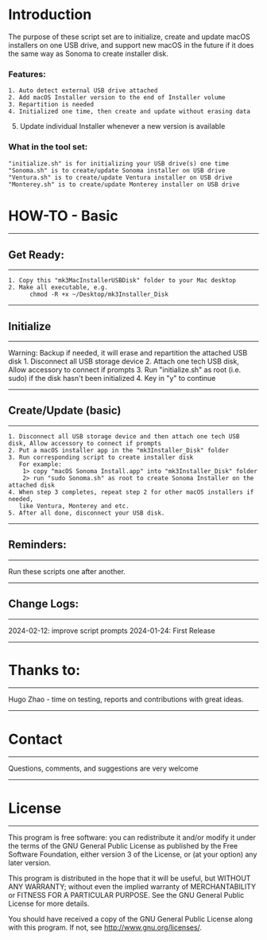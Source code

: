 # Introduction
The purpose of these script set are to initialize, create and update macOS installers
on one USB drive, and support new macOS in the future if it does the same way as Sonoma
to create installer disk.

### Features:
	1. Auto detect external USB drive attached
	2. Add macOS Installer version to the end of Installer volume
	3. Repartition is needed
	4. Initialized one time, then create and update without erasing data
  5. Update individual Installer whenever a new version is available


### What in the tool set:
    "initialize.sh" is for initializing your USB drive(s) one time
    "Sonoma.sh" is to create/update Sonoma installer on USB drive
    "Ventura.sh" is to create/update Ventura installer on USB drive
    "Monterey.sh" is to create/update Monterey installer on USB drive


# HOW-TO  - Basic

----------------------------------------
## Get Ready:
----------------------------------------
    1. Copy this "mk3MacInstallerUSBDisk" folder to your Mac desktop
    2. Make all executable, e.g.
          chmod -R +x ~/Desktop/mk3Installer_Disk


--------------------------------------------
## Initialize
--------------------------------------------
Warning: Backup if needed, it will erase and repartition the attached USB disk
    1. Disconnect all USB storage device
    2. Attach one tech USB disk, Allow accessory to connect if prompts
    3. Run "initialize.sh" as root (i.e. sudo) if the disk hasn't been initialized
    4. Key in "y" to continue

------------------------
## Create/Update (basic)
------------------------
    1. Disconnect all USB storage device and then attach one tech USB disk, Allow accessory to connect if prompts
    2. Put a macOS installer app in the "mk3Installer_Disk" folder
    3. Run corresponding script to create installer disk
       For example:
        1> copy "macOS Sonoma Install.app" into "mk3Installer_Disk" folder
        2> run "sudo Sonoma.sh" as root to create Sonoma Installer on the attached disk
    4. When step 3 completes, repeat step 2 for other macOS installers if needed,
       like Ventura, Monterey and etc.
    5. After all done, disconnect your USB disk.


------------------------
## Reminders:
------------------------
Run these scripts one after another.


------------------------
## Change Logs:
------------------------
2024-02-12: improve script prompts 
2024-01-24: First Release


------------------------
# Thanks to:
------------------------
Hugo Zhao - time on testing, reports and contributions with great ideas.


------------------------
# Contact
------------------------
Questions, comments, and suggestions are very welcome

------------------------
# License
------------------------
This program is free software: you can redistribute it and/or modify
it under the terms of the GNU General Public License as published by
the Free Software Foundation, either version 3 of the License, or
(at your option) any later version.

This program is distributed in the hope that it will be useful,
but WITHOUT ANY WARRANTY; without even the implied warranty of
MERCHANTABILITY or FITNESS FOR A PARTICULAR PURPOSE.  See the
GNU General Public License for more details.

You should have received a copy of the GNU General Public License
along with this program.  If not, see <http://www.gnu.org/licenses/>.

